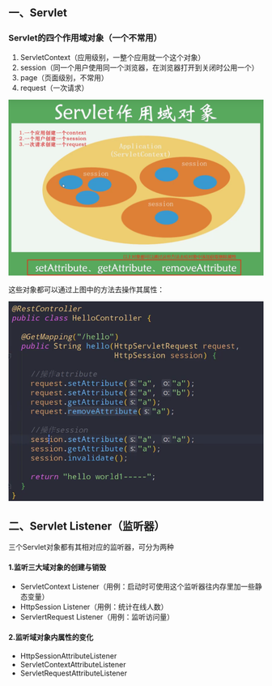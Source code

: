 ## 一、Servlet

### Servlet的四个作用域对象（一个不常用）

1. ServletContext（应用级别，一整个应用就一个这个对象）
2. session（同一个用户使用同一个浏览器，在浏览器打开到关闭时公用一个）
3. page（页面级别，不常用）
4. request（一次请求）

![image-20200910100114624](assets/image-20200910100114624.png)

这些对象都可以通过上图中的方法去操作其属性：

![image-20200910100204302](assets/image-20200910100204302.png)

## 二、Servlet Listener（监听器）

三个Servlet对象都有其相对应的监听器，可分为两种

#### 1.监听三大域对象的创建与销毁

- ServletContext Listener（用例：启动时可使用这个监听器往内存里加一些静态变量）
- HttpSession Listener（用例：统计在线人数）
- ServlertRequest Listener（用例：监听访问量）

#### 2.监听域对象内属性的变化

- HttpSessionAttributeListener
- ServletContextAttributeListener
- ServletRequestAttributeListener